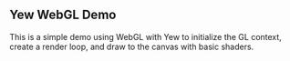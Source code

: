 ## Yew WebGL Demo

This is a simple demo using WebGL with Yew to initialize the GL context, create a render loop, and draw to the canvas with basic shaders.
